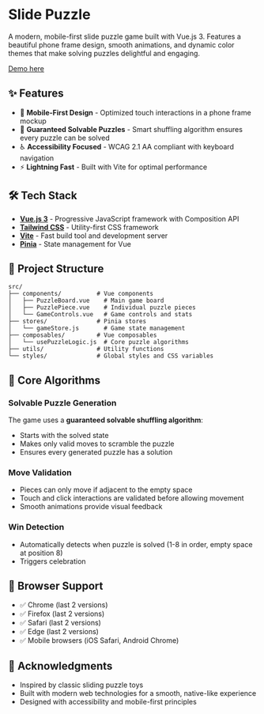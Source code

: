 # Slide Puzzle

A modern, mobile-first slide puzzle game built with Vue.js 3. Features a beautiful phone frame design, smooth animations, and dynamic color themes that make solving puzzles delightful and engaging.

[Demo here](https://nvco.github.io/slide-puzzle-web) 

## ✨ Features

- 📱 **Mobile-First Design** - Optimized touch interactions in a phone frame mockup
- 🎯 **Guaranteed Solvable Puzzles** - Smart shuffling algorithm ensures every puzzle can be solved
- ♿ **Accessibility Focused** - WCAG 2.1 AA compliant with keyboard navigation
- ⚡ **Lightning Fast** - Built with Vite for optimal performance

## 🛠️ Tech Stack

- **[Vue.js 3](https://vuejs.org/)** - Progressive JavaScript framework with Composition API
- **[Tailwind CSS](https://tailwindcss.com/)** - Utility-first CSS framework
- **[Vite](https://vitejs.dev/)** - Fast build tool and development server
- **[Pinia](https://pinia.vuejs.org/)** - State management for Vue

## 📁 Project Structure

```
src/
├── components/          # Vue components
│   ├── PuzzleBoard.vue    # Main game board
│   ├── PuzzlePiece.vue    # Individual puzzle pieces
│   └── GameControls.vue   # Game controls and stats
├── stores/              # Pinia stores
│   └── gameStore.js       # Game state management
├── composables/         # Vue composables
│   └── usePuzzleLogic.js  # Core puzzle algorithms
├── utils/               # Utility functions
└── styles/              # Global styles and CSS variables
```

## 🎯 Core Algorithms

### Solvable Puzzle Generation
The game uses a **guaranteed solvable shuffling algorithm**:
- Starts with the solved state
- Makes only valid moves to scramble the puzzle
- Ensures every generated puzzle has a solution

### Move Validation
- Pieces can only move if adjacent to the empty space
- Touch and click interactions are validated before allowing movement
- Smooth animations provide visual feedback

### Win Detection
- Automatically detects when puzzle is solved (1-8 in order, empty space at position 8)
- Triggers celebration 

## 📱 Browser Support

- ✅ Chrome (last 2 versions)
- ✅ Firefox (last 2 versions)  
- ✅ Safari (last 2 versions)
- ✅ Edge (last 2 versions)
- ✅ Mobile browsers (iOS Safari, Android Chrome)

## 🌟 Acknowledgments

- Inspired by classic sliding puzzle toys
- Built with modern web technologies for a smooth, native-like experience
- Designed with accessibility and mobile-first principles
